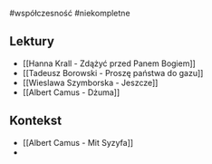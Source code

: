 #współczesność #niekompletne 

## Lektury

- [[Hanna Krall - Zdążyć przed Panem Bogiem]]
- [[Tadeusz Borowski - Proszę państwa do gazu]]
- [[Wieslawa Szymborska - Jeszcze]]
- [[Albert Camus - Dżuma]]

## Kontekst
- [[Albert Camus - Mit Syzyfa]]
- 